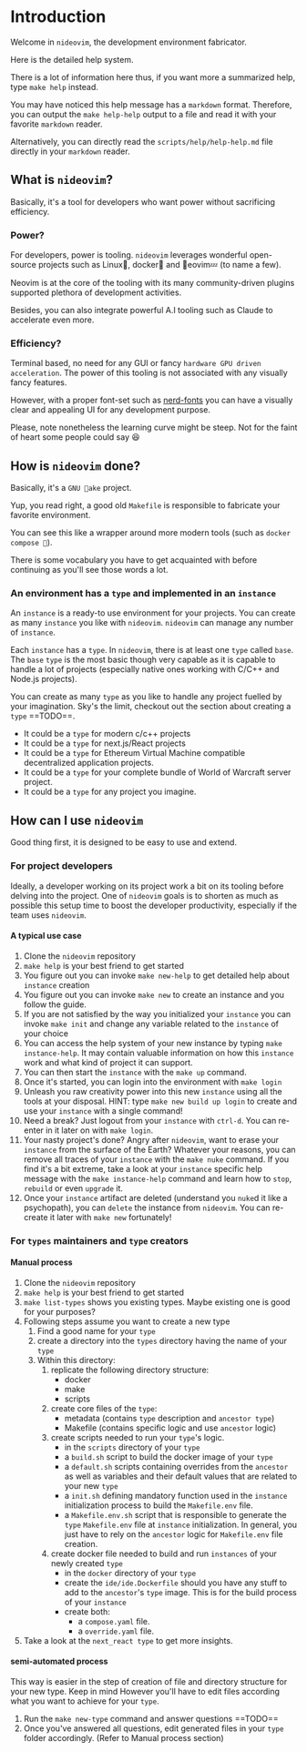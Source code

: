# Introduction

Welcome in `nideovim`, the development environment fabricator.

Here is the detailed help system.

There is a lot of information here thus, if you want more a summarized help,
type `make help` instead.

You may have noticed this help message has a `markdown` format. Therefore, you
can output the `make help-help` output to a file and read it with your favorite
`markdown` reader.

Alternatively, you can directly read the `scripts/help/help-help.md` file
directly in your `markdown` reader.

## What is `nideovim`?

Basically, it's a tool for developers who want power without sacrificing
efficiency.

### Power?

For developers, power is tooling.
`nideovim` leverages wonderful open-source projects such as Linux, docker and
eovim💤 (to name a few).

Neovim is at the core of the tooling with its many community-driven plugins
supported plethora of development activities.

Besides, you can also integrate powerful A.I tooling such as Claude to
accelerate even more.

### Efficiency?

Terminal based, no need for any GUI or fancy `hardware GPU driven
acceleration`. The power of this tooling is not associated with any visually
fancy features.

However, with a proper font-set such as
[nerd-fonts](https://www.nerdfonts.com/font-downloads) you can have a visually
clear and appealing UI for any development purpose.

Please, note nonetheless the learning curve might be steep. Not for the faint
of heart some people could say 😆

## How is `nideovim` done?

Basically, it's a `GNU ake` project.

Yup, you read right, a good old `Makefile` is responsible to fabricate your
favorite environment.

You can see this like a wrapper around more modern tools (such as `docker
compose `).

There is some vocabulary you have to get acquainted with before continuing as
you'll see those words a lot.

### An environment has a `type` and implemented in an `instance`

An `instance` is a ready-to use environment for your projects.
You can create as many `instance` you like with `nideovim`.
`nideovim` can manage any number of `instance`.

Each `instance` has a `type`.
In `nideovim`, there is at least one `type` called `base`.
The `base` `type` is the most basic though very capable as it is capable to
handle a lot of projects (especially native ones working with C/C++ and Node.js
projects).

You can create as many `type` as you like to handle any project fuelled by your
imagination. Sky's the limit, checkout out the section about creating a `type`
==TODO==.

- It could be a `type` for modern c/c++ projects
- It could be a `type` for next.js/React projects
- It could be a `type` for Ethereum Virtual Machine compatible decentralized
  application projects.
- It could be a `type` for your complete bundle of World of Warcraft server
  project.
- It could be a `type` for any project you imagine.

## How can I use `nideovim`

Good thing first, it is designed to be easy to use and extend.

### For project developers

Ideally, a developer working on its project work a bit on its tooling before
delving into the project.
One of `nideovim` goals is to shorten as much as possible this setup time to
boost the developer productivity, especially if the team uses `nideovim`.

#### A typical use case

1. Clone the `nideovim` repository
2. `make help` is your best friend to get started
3. You figure out you can invoke `make new-help` to get detailed help about
   `instance` creation
4. You figure out you can invoke `make new` to create an instance and you
   follow the guide.
5. If you are not satisfied by the way you initialized your `instance` you can
   invoke `make init` and change any variable related to the `instance` of your
   choice
6. You can access the help system of your new instance by typing `make
   instance-help`. It may contain valuable information on how this `instance`
   work and what kind of project it can support.
7. You can then start the `instance` with the `make up` command.
8. Once it's started, you can login into the environment with `make login`
9. Unleash you raw creativity power into this new `instance` using all the
   tools at your disposal.
   HINT: type `make new build up login` to create and use your `instance` with
         a single command!
10. Need a break? Just logout from your `instance` with `ctrl-d`. You can
    re-enter in it later on with `make login`.
11. Your nasty project's done? Angry after `nideovim`, want to erase your
    `instance` from the surface of the Earth? Whatever your reasons, you can
    remove all traces of your `instance` with the `make nuke` command.
    If you find it's a bit extreme, take a look at your `instance` specific
    help message with the `make instance-help` command and learn how to `stop`,
    `rebuild` or even `upgrade` it.
12. Once your `instance` artifact are deleted (understand you `nuke`d it like a
    psychopath), you can `delete` the instance from `nideovim`. You can
    re-create it later with `make new` fortunately!

### For `types` maintainers and `type` creators

#### Manual process

1. Clone the `nideovim` repository
2. `make help` is your best friend to get started
3. `make list-types` shows you existing types. Maybe existing one is good for
   your purposes?
4. Following steps assume you want to create a new type
    1. Find a good name for your `type`
    2. create a directory into the `types` directory having the name of your
       `type`
    3. Within this directory:
        1. replicate the following directory structure:
            - docker
            - make
            - scripts
        2. create core files of the `type`:
            - metadata (contains `type` description and `ancestor type`)
            - Makefile (contains specific logic and use `ancestor` logic)
        3. create scripts needed to run your `type`'s logic.
            - in the `scripts` directory of your `type`
            - a `build.sh` script to build the docker image of your `type`
            - a `default.sh` scripts containing overrides from the `ancestor`
              as well as variables and their default values that are related to
              your new `type`
            - a `init.sh` defining mandatory function used in the `instance`
              initialization process to build the `Makefile.env` file.
            - a `Makefile.env.sh` script that is responsible to generate the
              `type` `Makefile.env` file at `instance` initialization. In
              general, you just have to rely on the `ancestor` logic for
              `Makefile.env` file creation.
        4. create docker file needed to build and run `instances` of your newly
           created `type`
            - in the `docker` directory of your `type`
            - create the `ide/ide.Dockerfile` should you have any stuff to add
              to the `ancestor`'s `type` image. This is for the build process
              of your `instance`
            - create both:
                - a `compose.yaml` file.
                - a `override.yaml` file.
5. Take a look at the `next_react type` to get more insights.

#### semi-automated process

This way is easier in the step of creation of file and directory structure for
your new type. Keep in mind However you'll have to edit files according what
you want to achieve for your `type`.

1. Run the `make new-type` command and answer questions ==TODO==
2. Once you've answered all questions, edit generated files in your `type`
   folder accordingly. (Refer to Manual process section)
